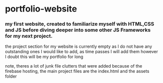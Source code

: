# portfolio-website
 ### my first website, created to familiarize myself with HTML,CSS and JS before diving deeper into some other JS Frameworks for my next project.
 the project section for my website is currently empty as I do not have any outstanding ones I would like to add, as time passes I will add them however I doubt this will be my portfolio for long
 
 note, theres a lot of junk file clutters that were added because of the firebase hosting, the main project files are the index.html and the assets folder
 
